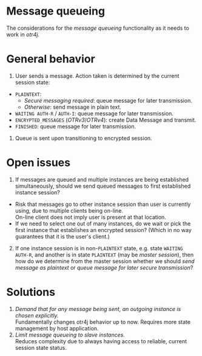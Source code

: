 # Message queueing

The considerations for the _message queueing_ functionality as it needs to work in _otr4j_.

# General behavior

1. User sends a message. Action taken is determined by the current session state:
  - `PLAINTEXT`:
    - _Secure messaging required_: queue message for later transmission.
    - _Otherwise_: send message in plain text.
  - `WAITING AUTH-R` / `AUTH-I`: queue message for later transmission.
  - `ENCRYPTED_MESSAGES` (_OTRv3_/_OTRv4_): create Data Message and transmit.
  - `FINISHED`: queue message for later transmission.

1. Queue is sent upon transitioning to encrypted session.

# Open issues

1. If messages are queued and multiple instances are being established simultaneously, should we send queued messages to first established instance session?
  - Risk that messages go to other instance session than user is currently using, due to multiple clients being on-line.  
    On-line client does not imply user is present at that location.
  - If we need to select one out of many instances, do we wait or pick the first instance that establishes an encrypted session? (Which in no way guarantees that it is the user's client.)
2. If one instance session is in non-`PLAINTEXT` state, e.g. state `WAITING AUTH-R`, and another is in state `PLAINTEXT` (may be _master session_), then how do we determine from the master session whether we should _send message as plaintext_ or _queue message for later secure transmission_?

# Solutions

1. _Demand that for any message being sent, an outgoing instance is chosen explicitly._  
   Fundamentally changes otr4j behavior up to now. Requires more state management by host application.
2. _Limit message queueing to slave instances._  
   Reduces complexity due to always having access to reliable, current session state status.
